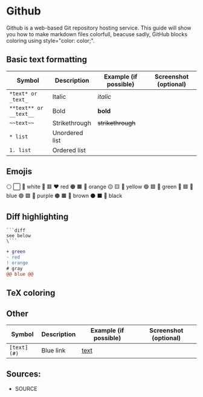 # Github
Github is a web-based Git repository hosting service. This guide will show you how to make markdown files colorfull, beacuse sadly, GitHub blocks coloring using style="color: color;".

## Basic text formatting
|Symbol|Description|Example (if possible)|Screenshot (optional)|
|---|---|---|---|
|`*text* or _text_`|Italic|*italic*|
|`**text** or __text__`|Bold|**bold**|
|`~~text~~`|Strikethrough|~~strikethrough~~|
|`* list`|Unordered list||
|`1. list`|Ordered list||


## Emojis
⚪ ⬜ 🤍 white
🔴 🟥 ❤️ red
🟠 🟧 🧡 orange
🟡 🟨 💛 yellow
🟢 🟩 💚 green
🔵 🟦 💙 blue
🟣 🟪 💜 purple
🟤 🟫 🤎 brown
⚫ ⬛ 🖤 black

## Diff highlighting
```
```diff
see below
\```
```

```diff
+ green
- red
! orange
# gray
@@ blue @@
```

## TeX coloring

## Other
|Symbol|Description|Example (if possible)|Screenshot (optional)|
|---|---|---|---|
|`[text](#)`|Blue link|[text](#)|

## Sources:
- SOURCE